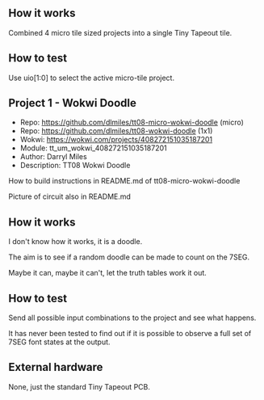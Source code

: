 <!---

This file is used to generate your project datasheet. Please fill in the information below and delete any unused
sections.

You can also include images in this folder and reference them in the markdown. Each image must be less than
512 kb in size, and the combined size of all images must be less than 1 MB.
-->

## How it works

Combined 4 micro tile sized projects into a single Tiny Tapeout tile.

## How to test

Use uio[1:0] to select the active micro-tile project.

## Project 1 - Wokwi Doodle

* Repo: https://github.com/dlmiles/tt08-micro-wokwi-doodle (micro)
* Repo: https://github.com/dlmiles/tt08-wokwi-doodle (1x1)
* Wokwi: https://wokwi.com/projects/408272151035187201
* Module: tt_um_wokwi_408272151035187201
* Author: Darryl Miles
* Description: TT08 Wokwi Doodle

How to build instructions in README.md of tt08-micro-wokwi-doodle

Picture of circuit also in README.md

## How it works

I don't know how it works, it is a doodle.

The aim is to see if a random doodle can be made to count on the 7SEG.

Maybe it can, maybe it can't, let the truth tables work it out.

## How to test

Send all possible input combinations to the project and see what happens.

It has never been tested to find out if it is possible to observe a full set
of 7SEG font states at the output.

## External hardware

None, just the standard Tiny Tapeout PCB.

